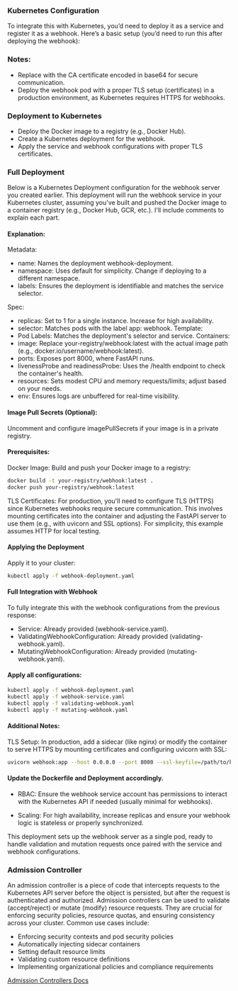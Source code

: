### Kubernetes Configuration
To integrate this with Kubernetes, you’d need to deploy it as a service and register it as a webhook. Here’s a basic setup (you’d need to run this after deploying the webhook):

### Notes:
- Replace <base64-encoded-ca-cert> with the CA certificate encoded in base64 for secure communication.
- Deploy the webhook pod with a proper TLS setup (certificates) in a production environment, as Kubernetes requires HTTPS for webhooks.

### Deployment to Kubernetes
- Deploy the Docker image to a registry (e.g., Docker Hub).
- Create a Kubernetes deployment for the webhook.
- Apply the service and webhook configurations with proper TLS certificates.

### Full Deployment

Below is a Kubernetes Deployment configuration for the webhook server you created earlier. This deployment will run the webhook service in your Kubernetes cluster, assuming you've built and pushed the Docker image to a container registry (e.g., Docker Hub, GCR, etc.). I'll include comments to explain each part.

#### Explanation:
Metadata:
- name: Names the deployment webhook-deployment.
- namespace: Uses default for simplicity. Change if deploying to a different namespace.
- labels: Ensures the deployment is identifiable and matches the service selector.

Spec:
- replicas: Set to 1 for a single instance. Increase for high availability.
- selector: Matches pods with the label app: webhook.
Template:
- Pod Labels: Matches the deployment's selector and service.
Containers:
- image: Replace your-registry/webhook:latest with the actual image path (e.g., docker.io/username/webhook:latest).
- ports: Exposes port 8000, where FastAPI runs.
- livenessProbe and readinessProbe: Uses the /health endpoint to check the container's health.
- resources: Sets modest CPU and memory requests/limits; adjust based on your needs.
- env: Ensures logs are unbuffered for real-time visibility.

#### Image Pull Secrets (Optional):
Uncomment and configure imagePullSecrets if your image is in a private registry.

#### Prerequisites:
Docker Image: Build and push your Docker image to a registry:
```bash
docker build -t your-registry/webhook:latest .
docker push your-registry/webhook:latest
```
TLS Certificates: For production, you'll need to configure TLS (HTTPS) since Kubernetes webhooks require secure communication. This involves mounting certificates into the container and adjusting the FastAPI server to use them (e.g., with uvicorn and SSL options). For simplicity, this example assumes HTTP for local testing.

#### Applying the Deployment
Apply it to your cluster:
```bash
kubectl apply -f webhook-deployment.yaml
```

#### Full Integration with Webhook
To fully integrate this with the webhook configurations from the previous response:
- Service: Already provided (webhook-service.yaml).
- ValidatingWebhookConfiguration: Already provided (validating-webhook.yaml).
- MutatingWebhookConfiguration: Already provided (mutating-webhook.yaml).

#### Apply all configurations:
```bash
kubectl apply -f webhook-deployment.yaml
kubectl apply -f webhook-service.yaml
kubectl apply -f validating-webhook.yaml
kubectl apply -f mutating-webhook.yaml
```

#### Additional Notes:
TLS Setup: In production, add a sidecar (like nginx) or modify the container to serve HTTPS by mounting certificates and configuring uvicorn with SSL:
```bash
uvicorn webhook:app --host 0.0.0.0 --port 8000 --ssl-keyfile=/path/to/key.pem --ssl-certfile=/path/to/cert.pem
```

#### Update the Dockerfile and Deployment accordingly.

- RBAC: Ensure the webhook service account has permissions to interact with the Kubernetes API if needed (usually minimal for webhooks).

- Scaling: For high availability, increase replicas and ensure your webhook logic is stateless or properly synchronized.

This deployment sets up the webhook server as a single pod, ready to handle validation and mutation requests once paired with the service and webhook configurations.

### Admission Controller

An admission controller is a piece of code that intercepts requests to the Kubernetes API server before the object is persisted, but after the request is authenticated and authorized. Admission controllers can be used to validate (accept/reject) or mutate (modify) resource requests. They are crucial for enforcing security policies, resource quotas, and ensuring consistency across your cluster. Common use cases include:

- Enforcing security contexts and pod security policies
- Automatically injecting sidecar containers
- Setting default resource limits
- Validating custom resource definitions
- Implementing organizational policies and compliance requirements

[Admission Controllers Docs](https://kubernetes.io/docs/reference/access-authn-authz/admission-controllers/)
